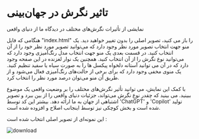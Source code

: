 # تاثیر نگرش در جهان‌بینی
نمایشی از تأثیرات نگرش‌های مختلف در دیدگاه ما از دنیای واقعی

هنگامی که فایل "index.html" را باز می کنید، تصویر اصلی را بدون تغییر خواهید دید. یک منو جهت انتخاب تصویر مورد نظر وجود دارد که می‌توانید تصویر مورد نظر خود را از آن انتخاب کنید. در قسمت بعدی یک منو جهت انتخاب مدل رنگ‌آمیزی وجود دارد که می‌توانید نوع نگرش را از آن انتخاب کنید. همچنین یک نوار لغزنده در این صفحه وجود دارد که در آن می توانید آستانه دلخواه پیکسل ها را به صورت سیاه یا سفید تنظیم کنید. یک منوی مخفی وجود دارد که برای برخی از حالت‌های رنگ‌آمیزی فعال می‌شود و از طریق آن منو می‌توان درصد مورد نظر را انتخاب کرد.

با کمک این نمایش، می توانید تأثیر نگرش‌های مختلف را بر وضعیت واقعی یک موضوع ببینید. می بینید که چقدر نوع نگرش می‌تواند، جزئیات دنیای واقعی را از بین ببرد و تصویر اشتباهی از جهان به ما ارائه دهد. بیشتر این کد توسط 'ChatGPT' و 'Copilot' تولید شده است و بخش کوچکی نیز توسط اینجانب اصلاح و افزوده شده است.

این نمونه‌ای از تصویر اصلی انتخاب شده است :

![download](https://github.com/MohsenFatemii/Threshold-of-Thoughts-Persian/assets/20028598/3d9cd079-2b46-4502-9181-270c91a323a3)
